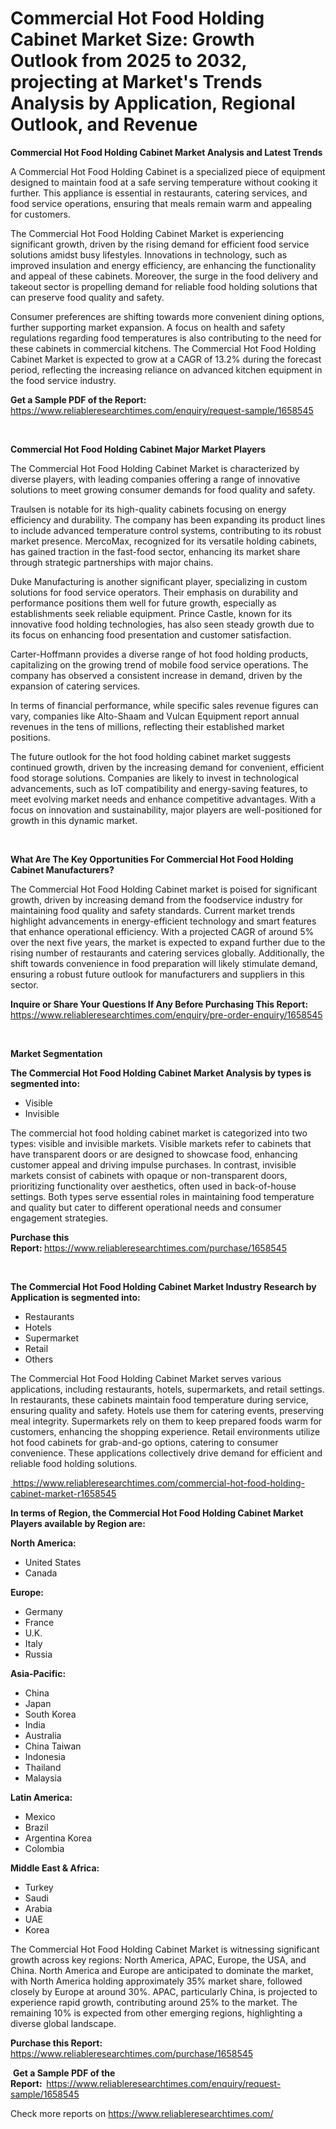 <p><h1>Commercial Hot Food Holding Cabinet Market Size: Growth Outlook from 2025 to 2032, projecting at Market's Trends Analysis by Application, Regional Outlook, and Revenue</h1></p><p><strong>Commercial Hot Food Holding Cabinet Market Analysis and Latest Trends</strong></p>
<p><p>A Commercial Hot Food Holding Cabinet is a specialized piece of equipment designed to maintain food at a safe serving temperature without cooking it further. This appliance is essential in restaurants, catering services, and food service operations, ensuring that meals remain warm and appealing for customers. </p><p>The Commercial Hot Food Holding Cabinet Market is experiencing significant growth, driven by the rising demand for efficient food service solutions amidst busy lifestyles. Innovations in technology, such as improved insulation and energy efficiency, are enhancing the functionality and appeal of these cabinets. Moreover, the surge in the food delivery and takeout sector is propelling demand for reliable food holding solutions that can preserve food quality and safety.</p><p>Consumer preferences are shifting towards more convenient dining options, further supporting market expansion. A focus on health and safety regulations regarding food temperatures is also contributing to the need for these cabinets in commercial kitchens. The Commercial Hot Food Holding Cabinet Market is expected to grow at a CAGR of 13.2% during the forecast period, reflecting the increasing reliance on advanced kitchen equipment in the food service industry.</p></p>
<p><strong>Get a Sample PDF of the Report:&nbsp;</strong> <a href="https://www.reliableresearchtimes.com/enquiry/request-sample/1658545?utm_campaign=3261&utm_medium=2&utm_source=Github&utm_content=ia&utm_term=23032025&utm_id=commercial-hot-food-holding-cabinet">https://www.reliableresearchtimes.com/enquiry/request-sample/1658545</a></p>
<p>&nbsp;</p>
<p><strong>Commercial Hot Food Holding Cabinet Major Market Players</strong></p>
<p><p>The Commercial Hot Food Holding Cabinet Market is characterized by diverse players, with leading companies offering a range of innovative solutions to meet growing consumer demands for food quality and safety. </p><p>Traulsen is notable for its high-quality cabinets focusing on energy efficiency and durability. The company has been expanding its product lines to include advanced temperature control systems, contributing to its robust market presence. MercoMax, recognized for its versatile holding cabinets, has gained traction in the fast-food sector, enhancing its market share through strategic partnerships with major chains.</p><p>Duke Manufacturing is another significant player, specializing in custom solutions for food service operators. Their emphasis on durability and performance positions them well for future growth, especially as establishments seek reliable equipment. Prince Castle, known for its innovative food holding technologies, has also seen steady growth due to its focus on enhancing food presentation and customer satisfaction.</p><p>Carter-Hoffmann provides a diverse range of hot food holding products, capitalizing on the growing trend of mobile food service operations. The company has observed a consistent increase in demand, driven by the expansion of catering services.</p><p>In terms of financial performance, while specific sales revenue figures can vary, companies like Alto-Shaam and Vulcan Equipment report annual revenues in the tens of millions, reflecting their established market positions.</p><p>The future outlook for the hot food holding cabinet market suggests continued growth, driven by the increasing demand for convenient, efficient food storage solutions. Companies are likely to invest in technological advancements, such as IoT compatibility and energy-saving features, to meet evolving market needs and enhance competitive advantages. With a focus on innovation and sustainability, major players are well-positioned for growth in this dynamic market.</p></p>
<p>&nbsp;</p>
<p><strong>What Are The Key Opportunities For Commercial Hot Food Holding Cabinet Manufacturers?</strong></p>
<p><p>The Commercial Hot Food Holding Cabinet market is poised for significant growth, driven by increasing demand from the foodservice industry for maintaining food quality and safety standards. Current market trends highlight advancements in energy-efficient technology and smart features that enhance operational efficiency. With a projected CAGR of around 5% over the next five years, the market is expected to expand further due to the rising number of restaurants and catering services globally. Additionally, the shift towards convenience in food preparation will likely stimulate demand, ensuring a robust future outlook for manufacturers and suppliers in this sector.</p></p>
<p><strong>Inquire or Share Your Questions If Any Before Purchasing This Report:</strong> <a href="https://www.reliableresearchtimes.com/enquiry/pre-order-enquiry/1658545?utm_campaign=3261&utm_medium=2&utm_source=Github&utm_content=ia&utm_term=23032025&utm_id=commercial-hot-food-holding-cabinet">https://www.reliableresearchtimes.com/enquiry/pre-order-enquiry/1658545</a></p>
<p>&nbsp;</p>
<p><strong>Market Segmentation</strong></p>
<p><strong>The Commercial Hot Food Holding Cabinet Market Analysis by types is segmented into:</strong></p>
<p><ul><li>Visible</li><li>Invisible</li></ul></p>
<p><p>The commercial hot food holding cabinet market is categorized into two types: visible and invisible markets. Visible markets refer to cabinets that have transparent doors or are designed to showcase food, enhancing customer appeal and driving impulse purchases. In contrast, invisible markets consist of cabinets with opaque or non-transparent doors, prioritizing functionality over aesthetics, often used in back-of-house settings. Both types serve essential roles in maintaining food temperature and quality but cater to different operational needs and consumer engagement strategies.</p></p>
<p><strong>Purchase this Report:&nbsp;</strong><a href="https://www.reliableresearchtimes.com/purchase/1658545?utm_campaign=3261&utm_medium=2&utm_source=Github&utm_content=ia&utm_term=23032025&utm_id=commercial-hot-food-holding-cabinet">https://www.reliableresearchtimes.com/purchase/1658545</a></p>
<p>&nbsp;</p>
<p><strong>The Commercial Hot Food Holding Cabinet Market Industry Research by Application is segmented into:</strong></p>
<p><ul><li>Restaurants</li><li>Hotels</li><li>Supermarket</li><li>Retail</li><li>Others</li></ul></p>
<p><p>The Commercial Hot Food Holding Cabinet Market serves various applications, including restaurants, hotels, supermarkets, and retail settings. In restaurants, these cabinets maintain food temperature during service, ensuring quality and safety. Hotels use them for catering events, preserving meal integrity. Supermarkets rely on them to keep prepared foods warm for customers, enhancing the shopping experience. Retail environments utilize hot food cabinets for grab-and-go options, catering to consumer convenience. These applications collectively drive demand for efficient and reliable food holding solutions.</p></p>
<p><a href="https://www.reliableresearchtimes.com/commercial-hot-food-holding-cabinet-market-r1658545?utm_campaign=3261&utm_medium=2&utm_source=Github&utm_content=ia&utm_term=23032025&utm_id=commercial-hot-food-holding-cabinet">&nbsp;https://www.reliableresearchtimes.com/commercial-hot-food-holding-cabinet-market-r1658545</a></p>
<p><strong>In terms of Region, the Commercial Hot Food Holding Cabinet Market Players available by Region are:</strong></p>
<p>
    <p> <strong> North America: </strong>
        <ul>
            <li>United States</li>
            <li>Canada</li>
        </ul>
        </p> 
    <p> <strong> Europe: </strong>
        <ul>
            <li>Germany</li>
            <li>France</li>
            <li>U.K.</li>
            <li>Italy</li>
            <li>Russia</li>
        </ul>
        </p> 
    <p> <strong> Asia-Pacific: </strong>
        <ul>
            <li>China</li>
            <li>Japan</li>
            <li>South Korea</li>
            <li>India</li>
            <li>Australia</li>
            <li>China Taiwan</li>
            <li>Indonesia</li>
            <li>Thailand</li>
            <li>Malaysia</li>
        </ul>
        </p> 
    <p> <strong> Latin America: </strong>
        <ul>
            <li>Mexico</li>
            <li>Brazil</li>
            <li>Argentina Korea</li>
            <li>Colombia</li>
        </ul>
        </p> 
    <p> <strong> Middle East & Africa: </strong>
        <ul>
            <li>Turkey</li>
            <li>Saudi</li>
            <li>Arabia</li>
            <li>UAE</li>
            <li>Korea</li>
        </ul>
    </p>
    </p>
<p><p>The Commercial Hot Food Holding Cabinet Market is witnessing significant growth across key regions: North America, APAC, Europe, the USA, and China. North America and Europe are anticipated to dominate the market, with North America holding approximately 35% market share, followed closely by Europe at around 30%. APAC, particularly China, is projected to experience rapid growth, contributing around 25% to the market. The remaining 10% is expected from other emerging regions, highlighting a diverse global landscape.</p></p>
<p><strong>Purchase this Report: </strong><a href="https://www.reliableresearchtimes.com/purchase/1658545?utm_campaign=3261&utm_medium=2&utm_source=Github&utm_content=ia&utm_term=23032025&utm_id=commercial-hot-food-holding-cabinet">https://www.reliableresearchtimes.com/purchase/1658545</a></p>
<p>&nbsp;<strong>Get a Sample PDF of the Report:&nbsp;&nbsp;</strong><a href="https://www.reliableresearchtimes.com/enquiry/request-sample/1658545?utm_campaign=3261&utm_medium=2&utm_source=Github&utm_content=ia&utm_term=23032025&utm_id=commercial-hot-food-holding-cabinet">https://www.reliableresearchtimes.com/enquiry/request-sample/1658545</a></p>
<p><strong></strong></p>
<p>Check more reports on <a href="https://www.reliableresearchtimes.com/?utm_campaign=3261&utm_medium=2&utm_source=Github&utm_content=ia&utm_term=23032025&utm_id=commercial-hot-food-holding-cabinet">https://www.reliableresearchtimes.com/</a></p>